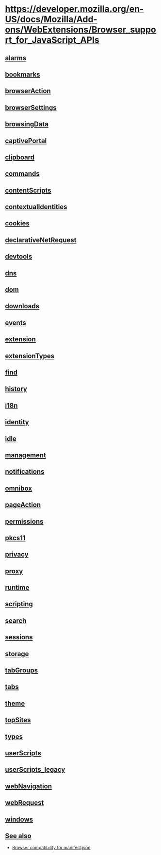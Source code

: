 # https://developer.mozilla.org/en-US/docs/Mozilla/Add-ons/WebExtensions/Browser_support_for_JavaScript_APIs

## [alarms](#alarms)

## [bookmarks](#bookmarks)

## [browserAction](#browseraction)

## [browserSettings](#browsersettings)

## [browsingData](#browsingdata)

## [captivePortal](#captiveportal)

## [clipboard](#clipboard)

## [commands](#commands)

## [contentScripts](#contentscripts)

## [contextualIdentities](#contextualidentities)

## [cookies](#cookies)

## [declarativeNetRequest](#declarativenetrequest)

## [devtools](#devtools)

## [dns](#dns)

## [dom](#dom)

## [downloads](#downloads)

## [events](#events)

## [extension](#extension)

## [extensionTypes](#extensiontypes)

## [find](#find)

## [history](#history)

## [i18n](#i18n)

## [identity](#identity)

## [idle](#idle)

## [management](#management)

## [notifications](#notifications)

## [omnibox](#omnibox)

## [pageAction](#pageaction)

## [permissions](#permissions)

## [pkcs11](#pkcs11)

## [privacy](#privacy)

## [proxy](#proxy)

## [runtime](#runtime)

## [scripting](#scripting)

## [search](#search)

## [sessions](#sessions)

## [storage](#storage)

## [tabGroups](#tabgroups)

## [tabs](#tabs)

## [theme](#theme)

## [topSites](#topsites)

## [types](#types)

## [userScripts](#userscripts)

## [userScripts\_legacy](#userscripts_legacy)

## [webNavigation](#webnavigation)

## [webRequest](#webrequest)

## [windows](#windows)

## [See also](#see_also)

*   [Browser compatibility for manifest.json](https://developer.mozilla.org/en-US/docs/Mozilla/Add-ons/WebExtensions/manifest.json#browser_compatibility)